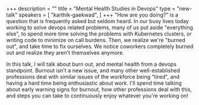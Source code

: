 +++
description = ""
title = "Mental Health Studies in Devops"
type = "new-talk"
speakers = [
        "karthik-gaekwad",
]
+++
"How are you doing?" is a question that is frequently asked but seldom heard. In our busy lives today working to solve devops related problems, many of us put aside "everything else", to spend more time solving the problems with Kubernetes clusters, or writing code to minimize on call burdens. Then, we realize we're "burned out", and take time to fix ourselves. We notice coworkers completely burned out and realize they aren't themselves anymore.

In this talk, I will talk about burn out, and mental health from a devops standpoint. Burnout isn't a new issue, and many other well-established professions deal with similar issues of the workforce being "tired", and having a hard time being enthusiastic about work. I'll spend time talking about early warning signs for burnout, how other professions deal with this, and steps you can take to continuously enjoy whatever you're working on!